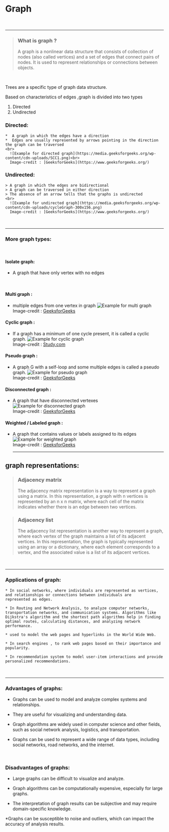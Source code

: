 # Graph #

<br>
<hr>

> ### **What is graph ?**
> A graph is a nonlinear data structure that consists of collection of nodes (also called vertices) and a set of edges that connect pairs of nodes. It is used to represent relationships or connections between objects.

<br>

Trees are a specific type of graph data structure.

Based on characteristics of edges ,graph is divided into two types
1. Directed
2. Undirected 

### Directed: ###
    *  A graph in which the edges have a direction
    *  Edges are usually represented by arrows pointing in the direction the graph can be traversed
    <br>
      ![Example for directed graph](https://media.geeksforgeeks.org/wp-content/cdn-uploads/SCC1.png)<br>
      Image-credit : [GeeksforGeeks](https://www.geeksforgeeks.org/)
    

### Undirected: ###
    > A graph in which the edges are bidirectional
    > A graph can be traversed in either direction
    > The absence of an arrow tells that the graphs is undirected
    <br>
      ![Example for undirected graph](https://media.geeksforgeeks.org/wp-content/cdn-uploads/cycleGraph-300x156.png)
      Image-credit : [GeeksforGeeks](https://www.geeksforgeeks.org/)

<br>
<hr>
    
### More graph types: ###
<br>

#### Isolate graph: #### 

* A graph that have only vertex with no edges
<br>

#### Multi graph : #### 

* multiple edges from one vertex in graph
  ![Example for multi graph](https://media.geeksforgeeks.org/wp-content/uploads/hamiltonian-circuit2-2.jpg)<br>
  Image-credit : [GeeksforGeeks](https://www.geeksforgeeks.org/)
  <br>

#### Cyclic graph : ####

* If a graph has a minimum of one cycle present, it is called a cyclic graph. 
  ![Example for cyclic graph](https://study.com/cimages/multimages/16/cyclic_graphs.png)<br>
  Image-credit : [Study.com](https://study.com/)
  <br>

#### Pseudo graph : ####

* A graph G with a self-loop and some multiple edges is called a pseudo graph. 
  ![Example for pseudo graph](https://media.geeksforgeeks.org/wp-content/uploads/pseudo-2.png)<br>
  Image-credit : [GeeksforGeeks](https://www.geeksforgeeks.org/)
  <br>

#### Disconnected graph : ####

* A graph that have disconnected vertexes
  ![Example for disconnected graph](https://media.geeksforgeeks.org/wp-content/uploads/bfs_disconnected.jpg)<br>
  Image-credit : [GeeksforGeeks](https://www.geeksforgeeks.org/)
  <br>
  
#### Weighted / Labeled graph : ####

* A graph that contains values or labels assigned to its edges 
  ![Example for weighted graph](https://media.geeksforgeeks.org/wp-content/uploads/20210618164116/gfg2-300x168.png)<br>
  Image-credit : [GeeksforGeeks](https://www.geeksforgeeks.org/)
  <br>
  <hr>

## graph representations: ##

  > ### **Adjacency matrix** ###
  > The adjacency matrix representation is a way to represent a graph using a matrix. In this representation, a graph with n vertices is represented by an n x n matrix, where each cell of the matrix indicates whether there is an edge between two vertices.

  > ### **Adjacency list** ###
  >The adjacency list representation is another way to represent a graph, where each vertex of the graph maintains a list of its adjacent vertices. In this representation, the graph is typically represented using an array or a dictionary, where each element corresponds to a vertex, and the associated value is a list of its adjacent vertices.
  <br>
  <hr>

### Applications of graph: ###

    * In social networks, where individuals are represented as vertices, and relationships or connections between individuals are
    represented as edges. 

    * In Routing and Network Analysis, to analyze computer networks, transportation networks, and communication systems. Algorithms like Dijkstra's algorithm and the shortest path algorithms help in finding optimal routes, calculating distances, and analyzing network performance.

    * used to model the web pages and hyperlinks in the World Wide Web.

    * In search engines , to rank web pages based on their importance and popularity.

    * In recommendation system to model user-item interactions and provide personalized recommendations. 
  <br>
  <hr>

### Advantages of graphs: ###

* Graphs can be used to model and analyze complex systems and relationships.

* They are useful for visualizing and understanding data.

* Graph algorithms are widely used in computer science and other fields, such as social network analysis, logistics, and transportation.

* Graphs can be used to represent a wide range of data types, including social networks, road networks, and the internet.
<br>

### Disadvantages of graphs: ###

* Large graphs can be difficult to visualize and analyze.

* Graph algorithms can be computationally expensive, especially for large graphs.

* The interpretation of graph results can be subjective and may require domain-specific knowledge.

*Graphs can be susceptible to noise and outliers, which can impact the accuracy of analysis results.
<br>